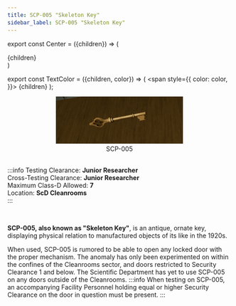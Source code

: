 ```yaml
---
title: SCP-005 "Skeleton Key"
sidebar_label: SCP-005 "Skeleton Key"
---
```


export const Center = ({children}) => (
   <div
      style={{
         "textAlign": "center"
      }}>
      {children}
   </div>
)

export const TextColor = ({children, color}) => (
<span
style={{
      color: color,
    }}>
{children}
</span>
);

<Center><img src="../../images/SCP-005.png"></img></Center>
<Center>SCP-005</Center>

<br />

:::info
Testing Clearance: <TextColor color="#735cff">**Junior Researcher**</TextColor> <br />
Cross-Testing Clearance: <TextColor color="#735cff">**Junior Researcher**</TextColor> <br />
Maximum Class-D Allowed: <TextColor color="#FF6A00">**7**</TextColor> <br />
Location: <TextColor color="#3161c1">**ScD Cleanrooms**</TextColor> <br />
:::

<br/>

**SCP-005, also known as "Skeleton Key"**, is an antique, ornate key, displaying physical relation to manufactured objects of its like in the 1920s. 

When used, SCP-005 is rumored to be able to open any locked door with the proper mechanism. The anomaly has only been experimented on within the confines of the Cleanrooms sector, and doors restricted to Security Clearance 1 and below. The Scientific Department has yet to use SCP-005 on any doors outside of the Cleanrooms.
:::info
When testing on SCP-005, an accompanying Facility Personnel holding equal or higher Security Clearance on the door in question must be present.
:::